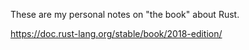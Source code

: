 These are my personal notes on "the book" about Rust.

https://doc.rust-lang.org/stable/book/2018-edition/
